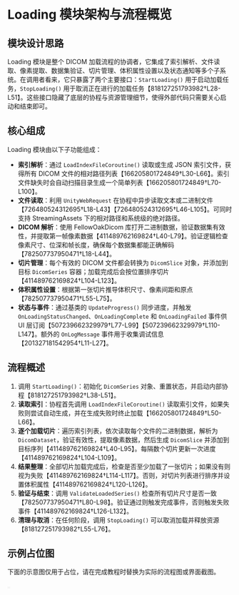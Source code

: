 # Loading 模块架构与流程概览

## 模块设计思路

Loading 模块是整个 DICOM 加载流程的协调者，它集成了索引解析、文件读取、像素提取、数据集验证、切片管理、体积属性设置以及状态通知等多个子系统。在调用者看来，它只暴露了两个主要接口：`StartLoading()` 用于启动加载任务，`StopLoading()` 用于取消正在进行的加载任务【818127251793982†L28-L51】。这些接口隐藏了底层的协程与资源管理细节，使得外部代码只需要关心启动和结束即可。

## 核心组成

Loading 模块由以下子功能组成：

- **索引解析**：通过 `LoadIndexFileCoroutine()` 读取或生成 JSON 索引文件，获得所有 DICOM 文件的相对路径列表【166205801724849†L30-L66】。索引文件缺失时会自动扫描目录生成一个简单列表【166205801724849†L70-L100】。
- **文件读取**：利用 `UnityWebRequest` 在协程中异步读取文本或二进制文件【726480524312695†L18-L43】【726480524312695†L46-L105】。可同时支持 StreamingAssets 下的相对路径和系统级的绝对路径。
- **DICOM 解析**：使用 FellowOakDicom 库打开二进制数据，验证数据集有效性，并提取第一帧像素数据【411489762169824†L40-L79】。验证逻辑检查像素尺寸、位深和帧长度，确保每个数据集都能正确解码【782507737950471†L18-L44】。
- **切片管理**：每个有效的 DICOM 文件都会转换为 `DicomSlice` 对象，并添加到目标 `DicomSeries` 容器；加载完成后会按位置排序切片【411489762169824†L104-L123】。
- **体积属性设置**：根据第一张切片推导体积尺寸、像素间距和原点【782507737950471†L55-L75】。
- **状态与事件**：通过基类的 `UpdateProgress()` 同步进度，并触发 `OnLoadingStatusChanged`、`OnLoadingComplete` 和 `OnLoadingFailed` 事件供 UI 层订阅【507239662329979†L77-L99】【507239662329979†L110-L147】。额外的 `OnLogMessage` 事件用于收集调试信息【201327181542954†L11-L27】。

## 流程概述

1. 调用 `StartLoading()`：初始化 `DicomSeries` 对象、重置状态，并启动内部协程【818127251793982†L38-L51】。
2. **读取索引**：协程首先调用 `LoadIndexFileCoroutine()` 读取索引文件，如果失败则尝试自动生成，并在生成失败时终止加载【166205801724849†L50-L66】。
3. **逐个加载切片**：遍历索引列表，依次读取每个文件的二进制数据，解析为 `DicomDataset`，验证有效性，提取像素数据，然后生成 `DicomSlice` 并添加到目标序列【411489762169824†L40-L95】。每隔数个切片更新一次进度【411489762169824†L104-L109】。
4. **结果整理**：全部切片加载完成后，检查是否至少加载了一张切片；如果没有则视为失败【411489762169824†L114-L117】。否则，对切片列表进行排序并设置体积属性【411489762169824†L120-L126】。
5. **验证与结束**：调用 `ValidateLoadedSeries()` 检查所有切片尺寸是否一致【782507737950471†L80-L98】。验证通过则触发完成事件，否则触发失败事件【411489762169824†L126-L132】。
6. **清理与取消**：在任何阶段，调用 `StopLoading()` 可以取消加载并释放资源【818127251793982†L55-L76】。

## 示例占位图

下面的示意图仅用于占位，请在完成教程时替换为实际的流程图或界面截图。

![加载流程示意图](./images/placeholder.png)

